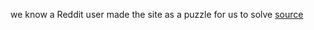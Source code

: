 we know a Reddit user made the site as a puzzle for us to solve
[source](https://www.reddit.com/r/deepweb/comments/h8mel8/deep_web_puzzle/)
